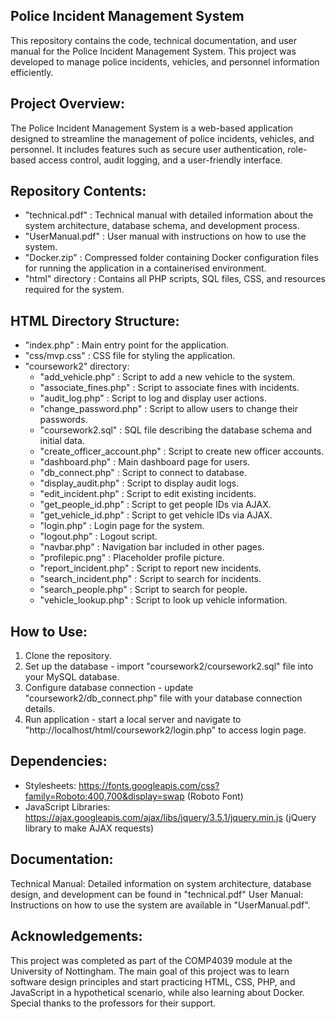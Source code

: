 Police Incident Management System
-
This repository contains the code, technical documentation, and user manual for the Police Incident Management System. This project was developed to manage police incidents, vehicles, and personnel information efficiently.

Project Overview:
-
The Police Incident Management System is a web-based application designed to streamline the management of police incidents, vehicles, and personnel.
It includes features such as secure user authentication, role-based access control, audit logging, and a user-friendly interface.

Repository Contents:
-
- "technical.pdf" : Technical manual with detailed information about the system architecture, database schema, and development process.
- "UserManual.pdf" : User manual with instructions on how to use the system.
- "Docker.zip" : Compressed folder containing Docker configuration files for running the application in a containerised environment.
- "html" directory : Contains all PHP scripts, SQL files, CSS, and resources required for the system.

HTML Directory Structure:
-
- "index.php" : Main entry point for the application.
- "css/mvp.css" : CSS file for styling the application.
- "coursework2" directory:
    - "add_vehicle.php" : Script to add a new vehicle to the system.
    - "associate_fines.php" : Script to associate fines with incidents.
    - "audit_log.php" : Script to log and display user actions.
    - "change_password.php" : Script to allow users to change their passwords.
    - "coursework2.sql" : SQL file describing the database schema and initial data.
    - "create_officer_account.php" : Script to create new officer accounts.
    - "dashboard.php" : Main dashboard page for users.
    - "db_connect.php" : Script to connect to database.
    - "display_audit.php" : Script to display audit logs.
    - "edit_incident.php" : Script to edit existing incidents.
    - "get_people_id.php" : Script to get people IDs via AJAX.
    - "get_vehicle_id.php" : Script to get vehicle IDs via AJAX.
    - "login.php" : Login page for the system.
    - "logout.php" : Logout script.
    - "navbar.php" : Navigation bar included in other pages.
    - "profilepic.png" : Placeholder profile picture.
    - "report_incident.php" : Script to report new incidents.
    - "search_incident.php" : Script to search for incidents.
    - "search_people.php" : Script to search for people.
    - "vehicle_lookup.php" : Script to look up vehicle information.
 
How to Use:
-
1. Clone the repository.
2. Set up the database - import "coursework2/coursework2.sql" file into your MySQL database.
3. Configure database connection - update "coursework2/db_connect.php" file with your database connection details.
4. Run application - start a local server and navigate to "http://localhost/html/coursework2/login.php" to access login page.

Dependencies:
- 
- Stylesheets: https://fonts.googleapis.com/css?family=Roboto:400,700&display=swap (Roboto Font)
- JavaScript Libraries: https://ajax.googleapis.com/ajax/libs/jquery/3.5.1/jquery.min.js (jQuery library to make AJAX requests)

Documentation:
- 
Technical Manual: Detailed information on system architecture, database design, and development can be found in "technical.pdf"
User Manual: Instructions on how to use the system are available in "UserManual.pdf".

Acknowledgements:
-
This project was completed as part of the COMP4039 module at the University of Nottingham. The main goal of this project was to learn software design principles and start practicing HTML, CSS, PHP, and JavaScript in a hypothetical scenario, while also learning about Docker. Special thanks to the professors for their support.
